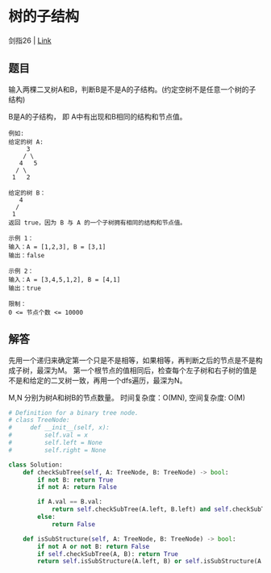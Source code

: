 # 树的子结构
剑指26 | [Link](https://leetcode-cn.com/problems/shu-de-zi-jie-gou-lcof/)

## 题目
输入两棵二叉树A和B，判断B是不是A的子结构。(约定空树不是任意一个树的子结构)

B是A的子结构， 即 A中有出现和B相同的结构和节点值。

```
例如:
给定的树 A:
     3
    / \
   4   5
  / \
 1   2

给定的树 B：
   4 
  /
 1
返回 true，因为 B 与 A 的一个子树拥有相同的结构和节点值。
```
```
示例 1：
输入：A = [1,2,3], B = [3,1]
输出：false

示例 2：
输入：A = [3,4,5,1,2], B = [4,1]
输出：true

限制：
0 <= 节点个数 <= 10000
```

## 解答
先用一个递归来确定第一个只是不是相等，如果相等，再判断之后的节点是不是构成子树，最深为M。
第一个根节点的值相同后，检查每个左子树和右子树的值是不是和给定的二叉树一致，再用一个dfs遍历，最深为N。

M,N 分别为树A和树B的节点数量。
时间复杂度：O(MN), 空间复杂度: O(M)
```python
# Definition for a binary tree node.
# class TreeNode:
#     def __init__(self, x):
#         self.val = x
#         self.left = None
#         self.right = None

class Solution:
    def checkSubTree(self, A: TreeNode, B: TreeNode) -> bool:
        if not B: return True
        if not A: return False

        if A.val == B.val:
            return self.checkSubTree(A.left, B.left) and self.checkSubTree(A.right, B.right)
        else:
            return False

    def isSubStructure(self, A: TreeNode, B: TreeNode) -> bool:
        if not A or not B: return False
        if self.checkSubTree(A, B): return True
        return self.isSubStructure(A.left, B) or self.isSubStructure(A.right, B)
```